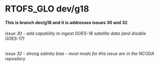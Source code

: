 # RTOFS_GLO dev/g18
#### This is branch dev/g18 and it is addresses issues 30 and 32
###### issue 30 - add capability to ingest GOES-18 satellite data (and disable GOES-17)
###### issue 32 - strong salinity bias - most mods for this issue are in the NCODA repository
